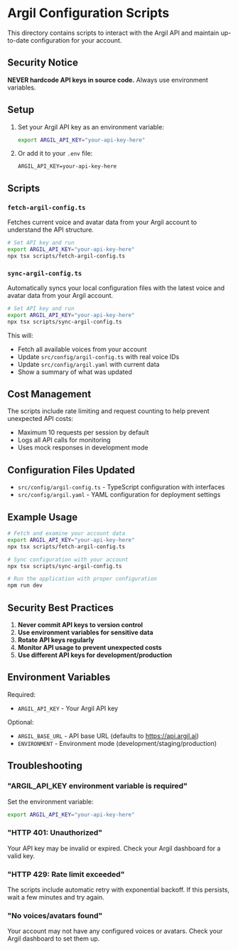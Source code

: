 # Argil Configuration Scripts

This directory contains scripts to interact with the Argil API and maintain up-to-date configuration for your account.

## Security Notice

**NEVER hardcode API keys in source code.** Always use environment variables.

## Setup

1. Set your Argil API key as an environment variable:
   ```bash
   export ARGIL_API_KEY="your-api-key-here"
   ```

2. Or add it to your `.env` file:
   ```
   ARGIL_API_KEY=your-api-key-here
   ```

## Scripts

### `fetch-argil-config.ts`
Fetches current voice and avatar data from your Argil account to understand the API structure.

```bash
# Set API key and run
export ARGIL_API_KEY="your-api-key-here"
npx tsx scripts/fetch-argil-config.ts
```

### `sync-argil-config.ts`
Automatically syncs your local configuration files with the latest voice and avatar data from your Argil account.

```bash
# Set API key and run
export ARGIL_API_KEY="your-api-key-here"
npx tsx scripts/sync-argil-config.ts
```

This will:
- Fetch all available voices from your account
- Update `src/config/argil-config.ts` with real voice IDs
- Update `src/config/argil.yaml` with current data
- Show a summary of what was updated

## Cost Management

The scripts include rate limiting and request counting to help prevent unexpected API costs:

- Maximum 10 requests per session by default
- Logs all API calls for monitoring
- Uses mock responses in development mode

## Configuration Files Updated

- `src/config/argil-config.ts` - TypeScript configuration with interfaces
- `src/config/argil.yaml` - YAML configuration for deployment settings

## Example Usage

```bash
# Fetch and examine your account data
export ARGIL_API_KEY="your-api-key-here"
npx tsx scripts/fetch-argil-config.ts

# Sync configuration with your account
npx tsx scripts/sync-argil-config.ts

# Run the application with proper configuration
npm run dev
```

## Security Best Practices

1. **Never commit API keys to version control**
2. **Use environment variables for sensitive data**
3. **Rotate API keys regularly**
4. **Monitor API usage to prevent unexpected costs**
5. **Use different API keys for development/production**

## Environment Variables

Required:
- `ARGIL_API_KEY` - Your Argil API key

Optional:
- `ARGIL_BASE_URL` - API base URL (defaults to https://api.argil.ai)
- `ENVIRONMENT` - Environment mode (development/staging/production)

## Troubleshooting

### "ARGIL_API_KEY environment variable is required"
Set the environment variable:
```bash
export ARGIL_API_KEY="your-api-key-here"
```

### "HTTP 401: Unauthorized"
Your API key may be invalid or expired. Check your Argil dashboard for a valid key.

### "HTTP 429: Rate limit exceeded"
The scripts include automatic retry with exponential backoff. If this persists, wait a few minutes and try again.

### "No voices/avatars found"
Your account may not have any configured voices or avatars. Check your Argil dashboard to set them up.